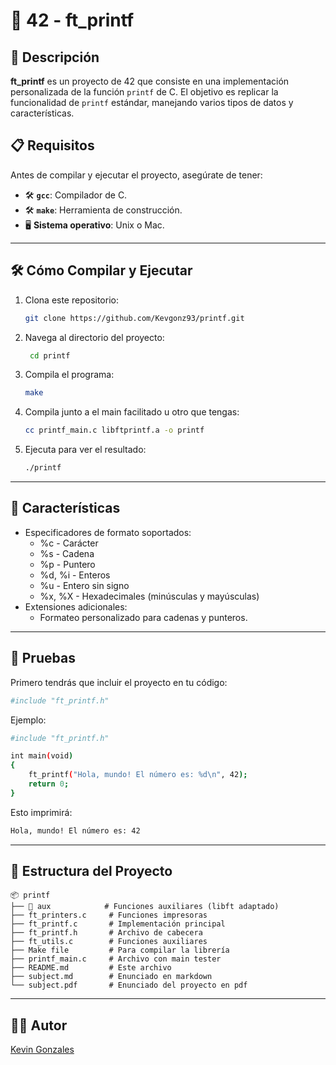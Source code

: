 # 📢 42 - ft_printf

## 📜 Descripción

**ft_printf** es un proyecto de 42 que consiste en una implementación personalizada de la función `printf` de C. El objetivo es replicar la funcionalidad de `printf` estándar, manejando varios tipos de datos y características.

## 📋 Requisitos

Antes de compilar y ejecutar el proyecto, asegúrate de tener:

- 🛠️ **`gcc`**: Compilador de C.
- 🛠️ **`make`**: Herramienta de construcción.
- 🖥️ **Sistema operativo**: Unix o Mac.

---

## 🛠️ Cómo Compilar y Ejecutar

1. Clona este repositorio:

   ```bash
   git clone https://github.com/Kevgonz93/printf.git
   ```

2. Navega al directorio del proyecto:

   ```bash
    cd printf
   ```

3. Compila el programa:

   ```bash
   make
   ```

4. Compila junto a el main facilitado u otro que tengas:

   ```bash
   cc printf_main.c libftprintf.a -o printf
   ```

5. Ejecuta para ver el resultado:

   ```bash
   ./printf
   ```

---

## 🚀 Características

- Especificadores de formato soportados:
  - %c - Carácter
  - %s - Cadena
  - %p - Puntero
  - %d, %i - Enteros
  - %u - Entero sin signo
  - %x, %X - Hexadecimales (minúsculas y mayúsculas)
- Extensiones adicionales:
  - Formateo personalizado para cadenas y punteros.

---

## 🧪 Pruebas

Primero tendrás que incluir el proyecto en tu código:

```bash
#include "ft_printf.h"
```

Ejemplo:

```bash
#include "ft_printf.h"

int main(void)
{
    ft_printf("Hola, mundo! El número es: %d\n", 42);
    return 0;
}
```

Esto imprimirá:

```bash
Hola, mundo! El número es: 42
```

---

## 📂 Estructura del Proyecto

```
📦 printf
├── 📂 aux            # Funciones auxiliares (libft adaptado)
├── ft_printers.c     # Funciones impresoras
├── ft_printf.c       # Implementación principal
├── ft_printf.h       # Archivo de cabecera
├── ft_utils.c        # Funciones auxiliares
├── Make file         # Para compilar la librería
├── printf_main.c     # Archivo con main tester
├── README.md         # Este archivo
├── subject.md        # Enunciado en markdown
└── subject.pdf       # Enunciado del proyecto en pdf
```

---

## 🧑‍💻 Autor

[Kevin Gonzales](https://github.com/Kevgonz93)
